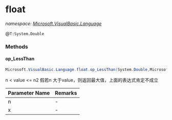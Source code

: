 ﻿# float
_namespace: <a href="#" onClick="load('/docs/Microsoft.VisualBasic.Language/index.md')">Microsoft.VisualBasic.Language</a>_

@``T:System.Double``



### Methods

#### op_LessThan
```csharp
Microsoft.VisualBasic.Language.float.op_LessThan(System.Double,Microsoft.VisualBasic.Language.float)
```
n < value <= n2
 假若n 大于value，则返回最大值，上面的表达式肯定不成立

|Parameter Name|Remarks|
|--------------|-------|
|n|-|
|x|-|



